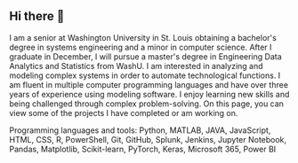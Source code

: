 ## Hi there 👋

I am a senior at Washington University in St. Louis obtaining a bachelor's degree in systems engineering and a minor in computer science. After I graduate in December, I will pursue a master's degree in Engineering Data Analytics and Statistics from WashU. I am interested in analyzing and modeling complex systems in order to automate technological functions. I am fluent in multiple computer programming languages and have over three years of experience using modeling software. I enjoy learning new skills and being challenged through complex problem-solving. On this page, you can view some of the projects I have completed or am working on.

Programming languages and tools: Python, MATLAB, JAVA, JavaScript, HTML, CSS, R, PowerShell, Git, GitHub, Splunk, Jenkins, Jupyter Notebook, Pandas, Matplotlib, Scikit-learn, PyTorch, Keras, Microsoft 365, Power BI



